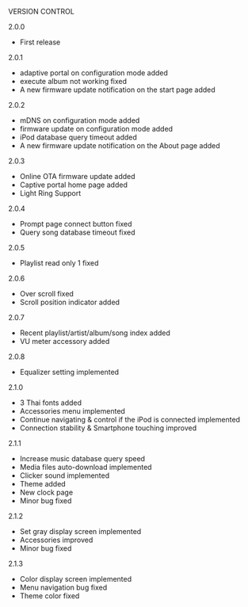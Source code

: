 VERSION CONTROL

2.0.0  
- First release  

2.0.1  
- adaptive portal on configuration mode added  
- execute album not working fixed  
- A new firmware update notification on the start page added  

2.0.2  
- mDNS on configuration mode added  
- firmware update on configuration mode added  
- iPod database query timeout added  
- A new firmware update notification on the About page added

2.0.3
- Online OTA firmware update added
- Captive portal home page added
- Light Ring Support

2.0.4
- Prompt page connect button fixed
- Query song database timeout fixed

2.0.5
- Playlist read only 1 fixed

2.0.6
- Over scroll fixed
- Scroll position indicator added

2.0.7
- Recent playlist/artist/album/song index added
- VU meter accessory added

2.0.8
- Equalizer setting implemented 

2.1.0
- 3 Thai fonts added
- Accessories menu implemented
- Continue navigating & control if the iPod is connected implemented
- Connection stability & Smartphone touching improved

2.1.1  
- Increase music database query speed
- Media files auto-download implemented
- Clicker sound implemented
- Theme added
- New clock page
- Minor bug fixed
  
2.1.2
- Set gray display screen implemented
- Accessories improved
- Minor bug fixed

2.1.3
- Color display screen implemented
- Menu navigation bug fixed
- Theme color fixed
